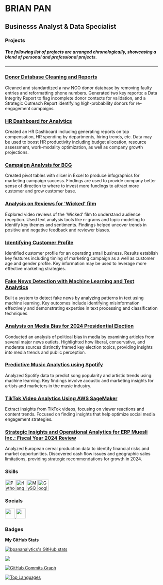 BRIAN PAN
==========================

Businesss Analyst & Data Specialist
----------------------------------


### Projects

##### The following list of projects are arranged chronologically, showcasing a blend of personal and professional projects.

---
### [Donor Database Cleaning and Reports](https://github.com/bpananalytics/bpananalytics/tree/main/Donor%20DB)
Cleaned and standardized a raw NGO donor database by removing faulty entries and reformatting phone numbers. Generated two key reports: a Data Integrity Report to flag incomplete donor contacts for validation, and a Strategic Outreach Report identifying high-probability donors for re-engagement campaigns.

### [HR Dashboard for Analytics](https://github.com/bpananalytics/bpananalytics/tree/main/HR_Dashboard)
Created an HR Dashboard including generating reports on top compensation, HR spending by departments, hiring trends, etc. Data may be used to boost HR productivity including budget allocation, resource assessment, work-modality optimization, as well as company growth projections. 


### [Campaign Analysis for BCG](https://github.com/bpananalytics/bpananalytics/tree/main/BCG%20Campaign)
Created pivot tables with slicer in Excel to produce infographics for marketing campaign success. Findings are used to provide company better sense of direction to where to invest more fundings to attract more customer and grow customer base. 


### [Analysis on Reviews for 'Wicked' film](https://github.com/bpananalytics/bpananalytics/tree/main/Wicked%20Movie%20Review%20Analysis)
Explored video reviews of the 'Wicked' film to understand audience reception. Used text analysis tools like n-grams and topic modeling to identify key themes and sentiments. Findings helped uncover trends in positive and negative feedback and reviewer biases.

### [Identifying Customer Profile](https://github.com/bpananalytics/bpananalytics/blob/main/Customer_Demographics.ipynb)
Identified customer profile for an operating small business. Results establish key features including timing of marketing campaign as a well as customer age and gender profile. Key information may be used to leverage more effective marketing strategies. 

### [Fake News Detection with Machine Learning and Text Analytics](https://github.com/bpananalytics/bpananalytics/tree/main/Fake%20News%20Analysis)
Built a system to detect fake news by analyzing patterns in text using machine learning. Key outcomes include identifying misinformation effectively and demonstrating expertise in text processing and classification techniques.

### [Analysis on Media Bias for 2024 Presidential Election](https://github.com/bpananalytics/bpananalytics/tree/main/News%20Bias%20Analysis)
Conducted an analysis of political bias in media by examining articles from several major news outlets. Highlighted how liberal, conservative, and moderate sources distinctly framed key election topics, providing insights into media trends and public perception.


### [Predictive Music Analytics using Spotify](https://github.com/bpananalytics/bpananalytics/tree/main/Spotify%20Analysis)
Analyzed Spotify data to predict song popularity and artistic trends using machine learning. Key findings involve acoustic and marketing insights for artists and marketers in the music industry.

### [TikTok Video Analytics Using AWS SageMaker](https://github.com/bpananalytics/bpananalytics/blob/main/TikTok%20Analytics.ipynb)
Extract insights from TikTok videos, focusing on viewer reactions and content trends. Focused on finding insights that help optimize social media engagement strategies.

### [Strategic Insights and Operational Analytics for ERP Muesli Inc.: Fiscal Year 2024 Review](https://github.com/bpananalytics/bpananalytics/blob/main/Muesli%20Analysis.docx)

Analyzed European cereal production data to identify financial risks and market opportunities. Discovered cash flow issues and geographic sales limitations, providing strategic recommendations for growth in 2024.

### Skills


<p align="left">
<a href="https://www.python.org/" target="_blank" rel="noreferrer"><img src="https://raw.githubusercontent.com/danielcranney/readme-generator/main/public/icons/skills/python-colored.svg" width="36" height="36" alt="Python" /></a><a href="https://www.r-project.org/" target="_blank" rel="noreferrer"><img src="https://raw.githubusercontent.com/danielcranney/readme-generator/main/public/icons/skills/rlang-colored.svg" width="36" height="36" alt="rlang" /></a><a href="https://www.mysql.com/" target="_blank" rel="noreferrer"><img src="https://raw.githubusercontent.com/danielcranney/readme-generator/main/public/icons/skills/mysql-colored.svg" width="36" height="36" alt="MySQL" /></a><a href="https://cloud.google.com/" target="_blank" rel="noreferrer"><img src="https://raw.githubusercontent.com/danielcranney/readme-generator/main/public/icons/skills/googlecloud-colored.svg" width="36" height="36" alt="Google Cloud" /></a>
</p>


### Socials

<p align="left"> <a href="https://www.github.com/bpananalytics" target="_blank" rel="noreferrer"> <picture> <source media="(prefers-color-scheme: dark)" srcset="https://raw.githubusercontent.com/danielcranney/readme-generator/main/public/icons/socials/github-dark.svg" /> <source media="(prefers-color-scheme: light)" srcset="https://raw.githubusercontent.com/danielcranney/readme-generator/main/public/icons/socials/github.svg" /> <img src="https://raw.githubusercontent.com/danielcranney/readme-generator/main/public/icons/socials/github.svg" width="32" height="32" /> </picture> </a> <a href="https://www.linkedin.com/in/brian-pan" target="_blank" rel="noreferrer"> <picture> <source media="(prefers-color-scheme: dark)" srcset="https://raw.githubusercontent.com/danielcranney/readme-generator/main/public/icons/socials/linkedin-dark.svg" /> <source media="(prefers-color-scheme: light)" srcset="https://raw.githubusercontent.com/danielcranney/readme-generator/main/public/icons/socials/linkedin.svg" /> <img src="https://raw.githubusercontent.com/danielcranney/readme-generator/main/public/icons/socials/linkedin.svg" width="32" height="32" /> </picture> </a></p>

### Badges

<b>My GitHub Stats</b>

<a href="http://www.github.com/bpananalytics"><img src="https://github-readme-stats.vercel.app/api?username=bpananalytics&show_icons=true&hide=&count_private=true&title_color=0891b2&text_color=ffffff&icon_color=0891b2&bg_color=1c1917&hide_border=true&show_icons=true" alt="bpananalytics's GitHub stats" /></a>

<a href="http://www.github.com/bpananalytics"><img src="https://github-readme-streak-stats.herokuapp.com/?user=bpananalytics&stroke=ffffff&background=1c1917&ring=0891b2&fire=0891b2&currStreakNum=ffffff&currStreakLabel=0891b2&sideNums=ffffff&sideLabels=ffffff&dates=ffffff&hide_border=true" /></a>

<a href="http://www.github.com/bpananalytics"><img src="https://github-readme-activity-graph.cyclic.app/graph?username=bpananalytics&bg_color=1c1917&color=ffffff&line=0891b2&point=ffffff&area_color=1c1917&area=true&hide_border=true&custom_title=GitHub%20Commits%20Graph" alt="GitHub Commits Graph" /></a>

<a href="https://github.com/bpananalytics" align="left"><img src="https://github-readme-stats.vercel.app/api/top-langs/?username=bpananalytics&langs_count=10&title_color=0891b2&text_color=ffffff&icon_color=0891b2&bg_color=1c1917&hide_border=true&locale=en&custom_title=Top%20%Languages" alt="Top Languages" /></a>
